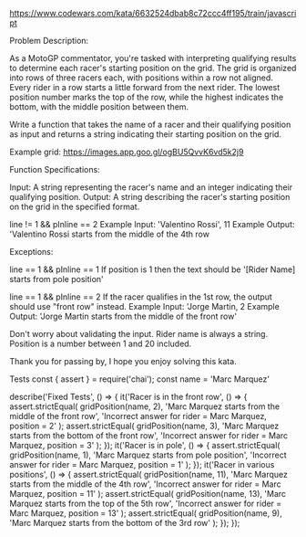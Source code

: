 https://www.codewars.com/kata/6632524dbab8c72ccc4ff195/train/javascript

Problem Description:

As a MotoGP commentator, you're tasked with interpreting qualifying results to determine each racer's starting position on the grid. The grid is organized into rows of three racers each, with positions within a row not aligned. Every rider in a row starts a little forward from the next rider. The lowest position number marks the top of the row, while the highest indicates the bottom, with the middle position between them.

Write a function that takes the name of a racer and their qualifying position as input and returns a string indicating their starting position on the grid.

Example grid: https://images.app.goo.gl/ogBU5QvvK6vd5k2j9

Function Specifications:

Input: A string representing the racer's name and an integer indicating their qualifying position.
Output: A string describing the racer's starting position on the grid in the specified format.

line != 1 && pInline == 2
Example Input: 'Valentino Rossi', 11
Example Output: 'Valentino Rossi starts from the middle of the 4th row

Exceptions:

line == 1 && pInline == 1
If position is 1 then the text should be '[Rider Name] starts from pole position'

line == 1 && pInline == 2
If the racer qualifies in the 1st row, the output should use "front row" instead.
Example Input: 'Jorge Martin, 2
Example Output: 'Jorge Martin starts from the middle of the front row'

Don't worry about validating the input. Rider name is always a string. Position is a number between 1 and 20 included.

Thank you for passing by, I hope you enjoy solving this kata.


Tests
const { assert } = require('chai');
const name = 'Marc Marquez'

describe('Fixed Tests', () => {
  it('Racer is in the front row', () => {
    assert.strictEqual(
      gridPosition(name, 2),
      'Marc Marquez starts from the middle of the front row',
      'Incorrect answer for rider = Marc Marquez, position = 2'
    );
    assert.strictEqual(
      gridPosition(name, 3),
      'Marc Marquez starts from the bottom of the front row',
      'Incorrect answer for rider = Marc Marquez, position = 3'
    );
  });
  it('Racer is in pole', () => {
    assert.strictEqual(
      gridPosition(name, 1),
      'Marc Marquez starts from pole position',
      'Incorrect answer for rider = Marc Marquez, position = 1'
    );
  });
  it('Racer in various positions', () => {
    assert.strictEqual(
      gridPosition(name, 11),
      'Marc Marquez starts from the middle of the 4th row',
      'Incorrect answer for rider = Marc Marquez, position = 11'
    );
    assert.strictEqual(
      gridPosition(name, 13),
      'Marc Marquez starts from the top of the 5th row',
      'Incorrect answer for rider = Marc Marquez, position = 13'
    );
    assert.strictEqual(
      gridPosition(name, 9),
      'Marc Marquez starts from the bottom of the 3rd row'
    );
  });
});


